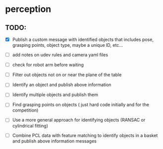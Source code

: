 # perception

## TODO:

- [X] Publish a custom message with identified objects that includes pose, grasping points, object type, maybe a unique ID, etc...
- [ ] add notes on udev rules and camera yaml files
- [ ] check for robot arm before waiting
- [ ] Filter out objects not on or near the plane of the table
- [ ] Identify an object and publish above information
- [ ] Identify multiple objects and publish them
- [ ] Find grasping points on objects ( just hard code initially and for the competition)
- [ ] Use a more general approach for identifying objects (RANSAC or cylindrical fitting) 
- [ ] Combine PCL data with feature matching to identify objects in a basket and publish above information messages


